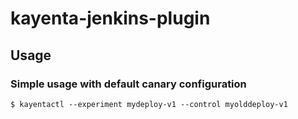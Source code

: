 # kayenta-jenkins-plugin

## Usage

### Simple usage with default canary configuration
```shell
$ kayentactl --experiment mydeploy-v1 --control myolddeploy-v1
```